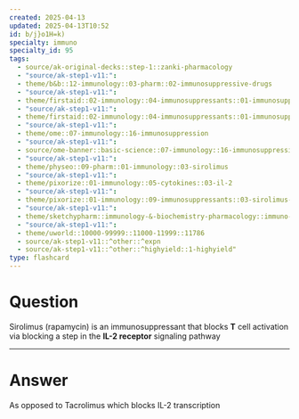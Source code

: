 ```yaml
---
created: 2025-04-13
updated: 2025-04-13T10:52
id: b/j}o1H=k)
specialty: immuno
specialty_id: 95
tags:
  - source/ak-original-decks::step-1::zanki-pharmacology
  - "source/ak-step1-v11:": 
  - theme/b&b::12-immunology::03-pharm::02-immunosuppressive-drugs
  - "source/ak-step1-v11:": 
  - theme/firstaid::02-immunology::04-immunosuppressants::01-immunosuppressants
  - "source/ak-step1-v11:": 
  - theme/firstaid::02-immunology::04-immunosuppressants::01-immunosuppressants::sirolimus/rapamycin
  - "source/ak-step1-v11:": 
  - theme/ome::07-immunology::16-immunosuppression
  - "source/ak-step1-v11:": 
  - source/ome-banner::basic-science::07-immunology::16-immunosuppression
  - "source/ak-step1-v11:": 
  - theme/physeo::09-pharm::01-immunology::03-sirolimus
  - "source/ak-step1-v11:": 
  - theme/pixorize::01-immunology::05-cytokines::03-il-2
  - "source/ak-step1-v11:": 
  - theme/pixorize::01-immunology::09-immunosuppressants::03-sirolimus-(rapamycin)
  - "source/ak-step1-v11:": 
  - theme/sketchypharm::immunology-&-biochemistry-pharmacology::immuno-suppressives::transplant-rejection-prophylaxis
  - "source/ak-step1-v11:": 
  - theme/uworld::10000-99999::11000-11999::11786
  - source/ak-step1-v11::^other::^expn
  - source/ak-step1-v11::^other::^highyield::1-highyield"
type: flashcard
---
```


# Question
Sirolimus (rapamycin) is an immunosuppressant that blocks **T** cell activation via blocking a step in the **IL-2 receptor** signaling pathway

---

# Answer
As opposed to Tacrolimus which blocks IL-2 transcription